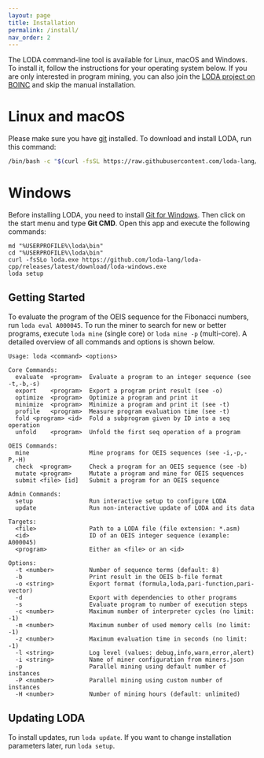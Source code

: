 ```yaml
---
layout: page
title: Installation
permalink: /install/
nav_order: 2
---
```


The LODA command-line tool is available for Linux, macOS and Windows. To install it, follow the instructions for your operating system below. If you are only interested in program mining, you can also join the [LODA project on BOINC](https://boinc.loda-lang.org/loda/) and skip the manual installation.

# Linux and macOS

Please make sure you have [git](https://git-scm.com/) installed.
To download and install LODA, run this command:

```bash
/bin/bash -c "$(curl -fsSL https://raw.githubusercontent.com/loda-lang/loda-cpp/main/install.sh)"
```

# Windows

Before installing LODA, you need to install [Git for Windows](https://git-scm.com/download/win). Then click on the start menu and type **Git CMD**. Open this app and execute the following commands:

```
md "%USERPROFILE%\loda\bin"
cd "%USERPROFILE%\loda\bin"
curl -fsSLo loda.exe https://github.com/loda-lang/loda-cpp/releases/latest/download/loda-windows.exe
loda setup
```

## Getting Started

To evaluate the program of the OEIS sequence for the Fibonacci numbers, run `loda eval A000045`.
To run the miner to search for new or better programs, execute `loda mine` (single core) or `loda mine -p` (multi-core). A detailed overview of all commands and options is shown below.

```
Usage: loda <command> <options>

Core Commands:
  evaluate  <program>  Evaluate a program to an integer sequence (see -t,-b,-s)
  export    <program>  Export a program print result (see -o)
  optimize  <program>  Optimize a program and print it
  minimize  <program>  Minimize a program and print it (see -t)
  profile   <program>  Measure program evaluation time (see -t)
  fold <program> <id>  Fold a subprogram given by ID into a seq operation
  unfold    <program>  Unfold the first seq operation of a program

OEIS Commands:
  mine                 Mine programs for OEIS sequences (see -i,-p,-P,-H)
  check  <program>     Check a program for an OEIS sequence (see -b)
  mutate <program>     Mutate a program and mine for OEIS sequences
  submit <file> [id]   Submit a program for an OEIS sequence

Admin Commands:
  setup                Run interactive setup to configure LODA
  update               Run non-interactive update of LODA and its data

Targets:
  <file>               Path to a LODA file (file extension: *.asm)
  <id>                 ID of an OEIS integer sequence (example: A000045)
  <program>            Either an <file> or an <id>

Options:
  -t <number>          Number of sequence terms (default: 8)
  -b                   Print result in the OEIS b-file format
  -o <string>          Export format (formula,loda,pari-function,pari-vector)
  -d                   Export with dependencies to other programs
  -s                   Evaluate program to number of execution steps
  -c <number>          Maximum number of interpreter cycles (no limit: -1)
  -m <number>          Maximum number of used memory cells (no limit: -1)
  -z <number>          Maximum evaluation time in seconds (no limit: -1)
  -l <string>          Log level (values: debug,info,warn,error,alert)
  -i <string>          Name of miner configuration from miners.json
  -p                   Parallel mining using default number of instances
  -P <number>          Parallel mining using custom number of instances
  -H <number>          Number of mining hours (default: unlimited)
```

## Updating LODA

To install updates, run `loda update`. If you want to change installation parameters later, run `loda setup`.
